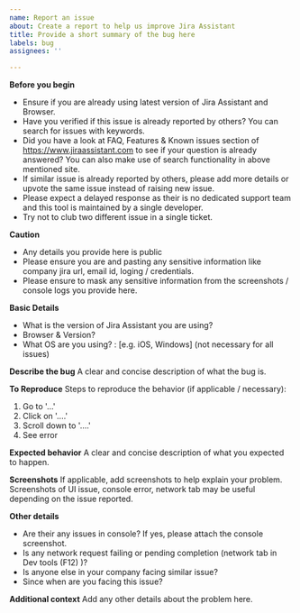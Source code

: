 ```yaml
---
name: Report an issue
about: Create a report to help us improve Jira Assistant
title: Provide a short summary of the bug here
labels: bug
assignees: ''

---
```


**Before you begin**
- Ensure if you are already using latest version of Jira Assistant and Browser.
- Have you verified if this issue is already reported by others? You can search for issues with keywords.
- Did you have a look at FAQ, Features & Known issues section of https://www.jiraassistant.com to see if your question is already answered? You can also make use of search functionality in above mentioned site.
- If similar issue is already reported by others, please add more details or upvote the same issue instead of raising new issue.
- Please expect a delayed response as their is no dedicated support team and this tool is maintained by a single developer.
- Try not to club two different issue in a single ticket.

**Caution**
- Any details you provide here is public
- Please ensure you are and pasting any sensitive information like company jira url, email id, loging / credentials.
- Please ensure to mask any sensitive information from the screenshots / console logs you provide here.

**Basic Details**
- What is the version of Jira Assistant you are using?
- Browser & Version?
- What OS are you using? : [e.g. iOS, Windows] (not necessary for all issues)

**Describe the bug**
A clear and concise description of what the bug is.

**To Reproduce**
Steps to reproduce the behavior (if applicable / necessary):
1. Go to '...'
2. Click on '....'
3. Scroll down to '....'
4. See error

**Expected behavior**
A clear and concise description of what you expected to happen.

**Screenshots**
If applicable, add screenshots to help explain your problem. Screenshots of UI issue, console error, network tab may be useful depending on the issue reported.

**Other details**
- Are their any issues in console? If yes, please attach the console screenshot.
- Is any network request failing or pending completion (network tab in Dev tools (F12) )?
- Is anyone else in your company facing similar issue?
- Since when are you facing this issue?

**Additional context**
Add any other details about the problem here.
